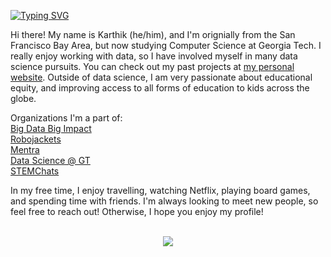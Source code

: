 [![Typing SVG](https://readme-typing-svg.herokuapp.com?font=futura&color=%23B3A369&size=200&center=true&vCenter=true&width=7000&height=400&lines=Hi+there!+My+name's+Karthik!+%F0%9F%91%8B;I'm+a+freshman+at+Georgia+Tech+%F0%9F%90%9D+studying+Computer+Science!++%F0%9F%92%BB;Welcome+to+my+Github!+%F0%9F%91%BE)](https://git.io/typing-svg)

Hi there! My name is Karthik (he/him), and I'm orignially from the San Francisco Bay Area, but now studying Computer Science at Georgia Tech. I really enjoy working with data, so I have involved myself in many data science pursuits. You can check out my past projects at [my personal website](heykarthik.com). Outside of data science, I am very passionate about educational equity, and improving access to all forms of education to kids across the globe.

Organizations I'm a part of:
<br>
<a href="https://github.com/gt-big-data">Big Data Big Impact</a>
<br>
<a href="https://robojackets.org/">Robojackets</a>
<br>
<a href="https://www.mentra.me/">Mentra</a>
<br>
<a href="https://datasciencegt.org/">Data Science @ GT</a>
<br>
<a href="https://stemchats.org/">STEMChats</a>

In my free time, I enjoy travelling, watching Netflix, playing board games, and spending time with friends. I'm always looking to meet new people, so feel free to reach out! Otherwise, I hope you enjoy my profile!

<p align="center">
  <br>
 <img src="https://user-images.githubusercontent.com/61370204/141598780-7010aff6-d074-419a-a06d-5c9807efed7e.gif">
</p>

<!--
**kiyer49/kiyer49** is a ✨ _special_ ✨ repository because its `README.md` (this file) appears on your GitHub profile.

Here are some ideas to get you started:

- 🔭 I’m currently working on ...
- 🌱 I’m currently learning ...
- 👯 I’m looking to collaborate on ...
- 🤔 I’m looking for help with ...
- 💬 Ask me about ...
- 📫 How to reach me: ...
- 😄 Pronouns: ...
- ⚡ Fun fact: ...
-->
